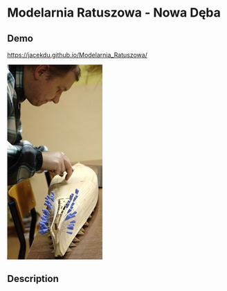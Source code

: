 # Modelarnia Ratuszowa - Nowa Dęba
## Demo

https://jacekdu.github.io/Modelarnia_Ratuszowa/

![Frontpage](images/front.jpg)

## Description
